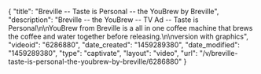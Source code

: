 {
    "title": "Breville -- Taste is Personal -- the YouBrew by Breville",
    "description": "Breville -- the YouBrew -- TV Ad -- Taste is Personal\n\nYouBrew from Breville is a all in one coffee machine that brews the coffee and water together before releasing.\n\nversion with graphics",
    "videoid": "6286880",
    "date_created": "1459289380",
    "date_modified": "1459289380",
    "type": "captivate",
    "layout": "video",
    "url": "\/v\/breville-taste-is-personal-the-youbrew-by-breville\/6286880"
}